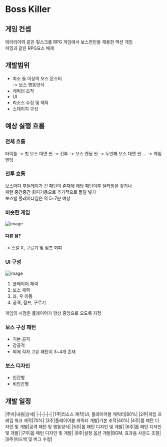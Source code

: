 # Boss Killer

## 게임 컨셉
테라리아와 같은 횡스크롤 RPG 게임에서 보스전만을 채용한 액션 게임  
파밍과 같은 RPG요소 배제

## 개발범위
- 최소 둘 이상의 보스 몬스터  
-> 보스 행동양식
- 캐릭터 조작
- UI
- 리소스 수집 및 제작
- 스테이지 구성

## 예상 실행 흐름
### 전체 흐름
타이틀 -> 첫 보스 대면 씬 -> 전투 -> 보스 엔딩 씬 -> 두번째 보스 대면 씬 ... -> 게임 엔딩  
### 전투 흐름
보스마다 후딜레이가 긴 패턴이 존재해 해당 패턴이후 딜타임을 갖거나  
패턴 중간중간 회피기동으로 추가적으로 짤딜 넣기  
보스별 플레이타임은 약 5~7분 예상
### 비슷한 게임
![image](https://user-images.githubusercontent.com/58390829/160202322-833a5371-701d-4256-870c-141a53883c31.png)
#### 다른 점?  
-> 스킬 X, 구르기 및 점프 회피
### UI 구성
![image](https://user-images.githubusercontent.com/58390829/160200811-01e7136c-eb4c-4794-981f-5c64f195acc2.png)
1. 플레이어 체력
2. 보스 체력
3. 좌, 우 이동
4. 공격, 점프, 구르기  

게임의 시점은 플레이어가 항상 중앙으로 오도록 지정

### 보스 구성 패턴
- 기본 공격
- 강공격
- 외에 각자 고유 패턴이 3~4개 존재
### 보스 디자인
- 인간형
- 비인간형

## 개발 일정

|주차|내용|상세|
|-|-|-|-|
|1주|리소스 제작|UI, 플레이어블 캐릭터|80%|
|2주|게임 프레임 워크 제작|70%|
|3주|플레이어블 캐릭터 개발|기본 조작|40%|
|4주|몹 패턴 디자인 및 개발|공격 패턴 및 행동양식|
|5주|몹 패턴 디자인 및 개발|
|6주|몹 패턴 디자인 및 개발|
|7주|몹 패턴 디자인 및 개발|
|8주|설정 옵션 개발|BGM, 효과음 사운드 조절|
|9주|피드백 및 버그 수정|
